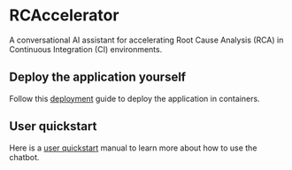 # RCAccelerator

A conversational AI assistant for accelerating Root Cause Analysis (RCA) in Continuous Integration (CI) environments.

## Deploy the application yourself

Follow this [deployment](docs/deploy-quickstart.md) guide to deploy the application in containers.

## User quickstart

Here is a [user quickstart](docs/user-quickstart.md) manual to learn more about how to use the chatbot.

